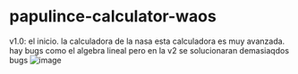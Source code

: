 # papulince-calculator-waos
v1.0: el inicio. la calculadora de la nasa
esta calculadora es muy avanzada. hay bugs como el algebra lineal pero en la v2 se solucionaran demasiaqdos bugs
![image](https://github.com/wazadev/papulince-calculator-waos/assets/147938644/6078dffd-cdec-4f3d-81a8-7ae90b449dbf)
